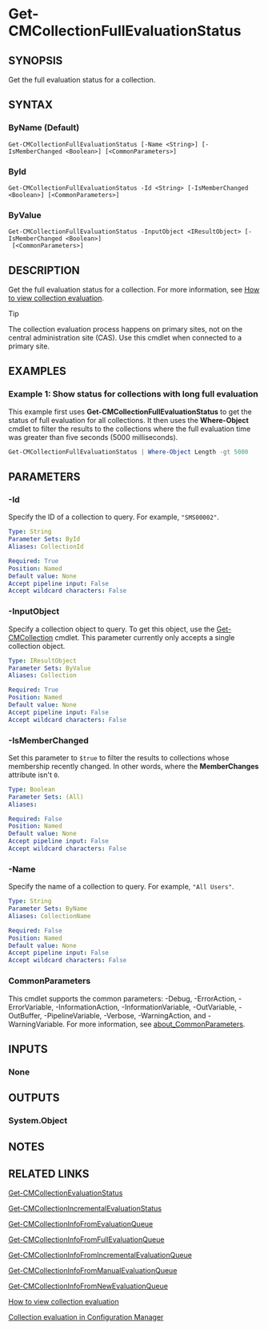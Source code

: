 ﻿---
external help file: AdminUI.PS-help.xml
Module Name: ConfigurationManager
ms.date: 12/21/2020
online version:
schema: 2.0.0
---

# Get-CMCollectionFullEvaluationStatus

## SYNOPSIS

Get the full evaluation status for a collection.

## SYNTAX

### ByName (Default)
```
Get-CMCollectionFullEvaluationStatus [-Name <String>] [-IsMemberChanged <Boolean>] [<CommonParameters>]
```

### ById
```
Get-CMCollectionFullEvaluationStatus -Id <String> [-IsMemberChanged <Boolean>] [<CommonParameters>]
```

### ByValue
```
Get-CMCollectionFullEvaluationStatus -InputObject <IResultObject> [-IsMemberChanged <Boolean>]
 [<CommonParameters>]
```

## DESCRIPTION

Get the full evaluation status for a collection. For more information, see [How to view collection evaluation](/mem/configmgr/core/clients/manage/collections/collection-evaluation-view).

> [!TIP]
> The collection evaluation process happens on primary sites, not on the central administration site (CAS). Use this cmdlet when connected to a primary site.

## EXAMPLES

### Example 1: Show status for collections with long full evaluation

This example first uses **Get-CMCollectionFullEvaluationStatus** to get the status of full evaluation for all collections. It then uses the **Where-Object** cmdlet to filter the results to the collections where the full evaluation time was greater than five seconds (5000 milliseconds).

```powershell
Get-CMCollectionFullEvaluationStatus | Where-Object Length -gt 5000
```

## PARAMETERS

### -Id

Specify the ID of a collection to query. For example, `"SMS00002"`.

```yaml
Type: String
Parameter Sets: ById
Aliases: CollectionId

Required: True
Position: Named
Default value: None
Accept pipeline input: False
Accept wildcard characters: False
```

### -InputObject

Specify a collection object to query. To get this object, use the [Get-CMCollection](Get-CMCollection.md) cmdlet. This parameter currently only accepts a single collection object.

```yaml
Type: IResultObject
Parameter Sets: ByValue
Aliases: Collection

Required: True
Position: Named
Default value: None
Accept pipeline input: False
Accept wildcard characters: False
```

### -IsMemberChanged

Set this parameter to `$true` to filter the results to collections whose membership recently changed. In other words, where the **MemberChanges** attribute isn't `0`.

```yaml
Type: Boolean
Parameter Sets: (All)
Aliases:

Required: False
Position: Named
Default value: None
Accept pipeline input: False
Accept wildcard characters: False
```

### -Name

Specify the name of a collection to query. For example, `"All Users"`.

```yaml
Type: String
Parameter Sets: ByName
Aliases: CollectionName

Required: False
Position: Named
Default value: None
Accept pipeline input: False
Accept wildcard characters: False
```

### CommonParameters
This cmdlet supports the common parameters: -Debug, -ErrorAction, -ErrorVariable, -InformationAction, -InformationVariable, -OutVariable, -OutBuffer, -PipelineVariable, -Verbose, -WarningAction, and -WarningVariable. For more information, see [about_CommonParameters](http://go.microsoft.com/fwlink/?LinkID=113216).

## INPUTS

### None

## OUTPUTS

### System.Object
## NOTES

## RELATED LINKS

[Get-CMCollectionEvaluationStatus](Get-CMCollectionEvaluationStatus.md)

[Get-CMCollectionIncrementalEvaluationStatus](Get-CMCollectionIncrementalEvaluationStatus.md)

[Get-CMCollectionInfoFromEvaluationQueue](Get-CMCollectionInfoFromEvaluationQueue.md)

[Get-CMCollectionInfoFromFullEvaluationQueue](Get-CMCollectionInfoFromFullEvaluationQueue.md)

[Get-CMCollectionInfoFromIncrementalEvaluationQueue](Get-CMCollectionInfoFromIncrementalEvaluationQueue.md)

[Get-CMCollectionInfoFromManualEvaluationQueue](Get-CMCollectionInfoFromManualEvaluationQueue.md)

[Get-CMCollectionInfoFromNewEvaluationQueue](Get-CMCollectionInfoFromNewEvaluationQueue.md)

[How to view collection evaluation](/mem/configmgr/core/clients/manage/collections/collection-evaluation-view)

[Collection evaluation in Configuration Manager](/mem/configmgr/core/clients/manage/collections/collection-evaluation)
